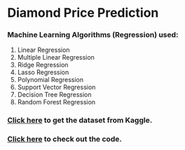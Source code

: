 # Diamond Price Prediction

### Machine Learning Algorithms (Regression) used:
1. Linear Regression
2. Multiple Linear Regression
3. Ridge Regression
4. Lasso Regression
5. Polynomial Regression
6. Support Vector Regression
7. Decision Tree Regression
8. Random Forest Regression

### [Click here](https://www.kaggle.com/ritikmaheshwari/diamond-price-prediction) to get the dataset from Kaggle.
### [Click here](https://www.kaggle.com/ritikmaheshwari/diamond-price-prediction) to check out the code.
